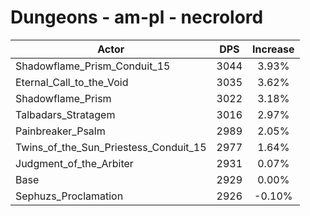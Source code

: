 # Dungeons - am-pl - necrolord
| Actor | DPS | Increase |
|---|:---:|:---:|
|Shadowflame_Prism_Conduit_15|3044|3.93%|
|Eternal_Call_to_the_Void|3035|3.62%|
|Shadowflame_Prism|3022|3.18%|
|Talbadars_Stratagem|3016|2.97%|
|Painbreaker_Psalm|2989|2.05%|
|Twins_of_the_Sun_Priestess_Conduit_15|2977|1.64%|
|Judgment_of_the_Arbiter|2931|0.07%|
|Base|2929|0.00%|
|Sephuzs_Proclamation|2926|-0.10%|
